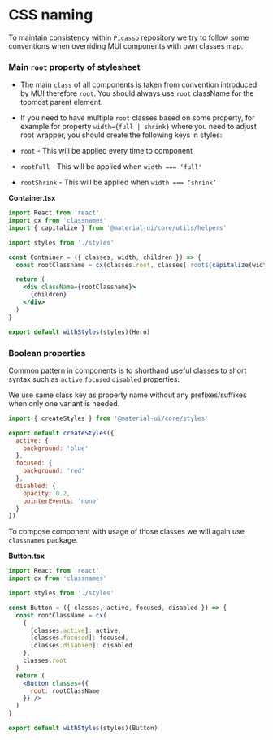 # CSS naming
To maintain consistency within `Picasso` repository we try to follow some conventions when overriding MUI components with own classes map.

### Main `root` property of stylesheet
* The main `class` of all components is taken from convention introduced by MUI therefore `root`. You should always use `root` className for the topmost parent element. 

* If you need to have multiple `root` classes based on some property, for example for property `width={full | shrink}` where you need to adjust root wrapper, you should create the following keys in styles:

* `root` - This will be applied every time to component
* `rootFull` - This will be applied when `width === ‘full'`
* `rootShrink` - This will be applied when `width === ‘shrink’`

**Container.tsx**
```jsx
import React from 'react'
import cx from 'classnames'
import { capitalize } from '@material-ui/core/utils/helpers'

import styles from './styles'

const Container = ({ classes, width, children }) => {
  const rootClassname = cx(classes.root, classes[`root${capitalize(width)}`])

  return (
    <div className={rootClassname}>
      {children}
    </div>
  )
}

export default withStyles(styles)(Hero)

```

### Boolean properties
Common pattern in components is to shorthand useful classes to short syntax such as `active` `focused` `disabled` properties. 

We use same class key as property name without any prefixes/suffixes when only one variant is needed. 

```jsx
import { createStyles } from '@material-ui/core/styles'

export default createStyles({
  active: {
    background: 'blue'
  },
  focused: {
    background: 'red'
  },
  disabled: {
    opacity: 0.2,
    pointerEvents: 'none'
  }
})
```

To compose component with usage of those classes we will again use `classnames` package. 

**Button.tsx**
```jsx
import React from 'react'
import cx from 'classnames'

import styles from './styles'

const Button = ({ classes, active, focused, disabled }) => {
  const rootClassName = cx(
    {
      [classes.active]: active,
      [classes.focused]: focused,
      [classes.disabled]: disabled
    },
    classes.root
  )
  return (
    <Button classes={{
      root: rootClassName
    }} />
  )
}

export default withStyles(styles)(Button)

```
